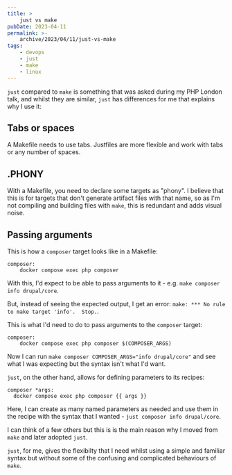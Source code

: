 ```yaml
---
title: >
    just vs make
pubDate: 2023-04-11
permalink: >-
    archive/2023/04/11/just-vs-make
tags:
    - devops
    - just
    - make
    - linux
---
```


`just` compared to `make` is something that was asked during my PHP London talk, and whilst they are similar, `just` has differences for me that explains why I use it:

## Tabs or spaces

A Makefile needs to use tabs. Justfiles are more flexible and work with tabs or any number of spaces.

## .PHONY

With a Makefile, you need to declare some targets as "phony". I believe that this is for targets that don't generate artifact files with that name, so as I'm not compiling and building files with `make`, this is redundant and adds visual noise.

## Passing arguments

This is how a `composer` target looks like in a Makefile:

```make
composer:
	docker compose exec php composer
```

With this, I'd expect to be able to pass arguments to it - e.g. `make composer info drupal/core`.

But, instead of seeing the expected output, I get an error: `make: *** No rule to make target 'info'.  Stop.`.

This is what I'd need to do to pass arguments to the `composer` target:

```make
composer:
	docker compose exec php composer $(COMPOSER_ARGS)
```

Now I can run `make composer COMPOSER_ARGS="info drupal/core"` and see what I was expecting but the syntax isn't what I'd want.

`just`, on the other hand, allows for defining parameters to its recipes: 

```language-yaml
composer *args:
  docker compose exec php composer {{ args }}
```

Here, I can create as many named parameters as needed and use them in the recipe with the syntax that I wanted - `just composer info drupal/core`.

I can think of a few others but this is is the main reason why I moved from `make` and later adopted `just`.

`just`, for me, gives the flexibilty that I need whilst using a simple and familiar syntax but without some of the confusing and complicated behaviours of `make`.

